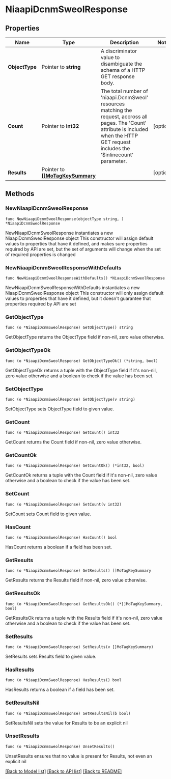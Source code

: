 # NiaapiDcnmSweolResponse

## Properties

Name | Type | Description | Notes
------------ | ------------- | ------------- | -------------
**ObjectType** | Pointer to **string** | A discriminator value to disambiguate the schema of a HTTP GET response body. | 
**Count** | Pointer to **int32** | The total number of &#39;niaapi.DcnmSweol&#39; resources matching the request, accross all pages. The &#39;Count&#39; attribute is included when the HTTP GET request includes the &#39;$inlinecount&#39; parameter. | [optional] 
**Results** | Pointer to [**[]MoTagKeySummary**](MoTagKeySummary.md) |  | [optional] 

## Methods

### NewNiaapiDcnmSweolResponse

`func NewNiaapiDcnmSweolResponse(objectType string, ) *NiaapiDcnmSweolResponse`

NewNiaapiDcnmSweolResponse instantiates a new NiaapiDcnmSweolResponse object
This constructor will assign default values to properties that have it defined,
and makes sure properties required by API are set, but the set of arguments
will change when the set of required properties is changed

### NewNiaapiDcnmSweolResponseWithDefaults

`func NewNiaapiDcnmSweolResponseWithDefaults() *NiaapiDcnmSweolResponse`

NewNiaapiDcnmSweolResponseWithDefaults instantiates a new NiaapiDcnmSweolResponse object
This constructor will only assign default values to properties that have it defined,
but it doesn't guarantee that properties required by API are set

### GetObjectType

`func (o *NiaapiDcnmSweolResponse) GetObjectType() string`

GetObjectType returns the ObjectType field if non-nil, zero value otherwise.

### GetObjectTypeOk

`func (o *NiaapiDcnmSweolResponse) GetObjectTypeOk() (*string, bool)`

GetObjectTypeOk returns a tuple with the ObjectType field if it's non-nil, zero value otherwise
and a boolean to check if the value has been set.

### SetObjectType

`func (o *NiaapiDcnmSweolResponse) SetObjectType(v string)`

SetObjectType sets ObjectType field to given value.


### GetCount

`func (o *NiaapiDcnmSweolResponse) GetCount() int32`

GetCount returns the Count field if non-nil, zero value otherwise.

### GetCountOk

`func (o *NiaapiDcnmSweolResponse) GetCountOk() (*int32, bool)`

GetCountOk returns a tuple with the Count field if it's non-nil, zero value otherwise
and a boolean to check if the value has been set.

### SetCount

`func (o *NiaapiDcnmSweolResponse) SetCount(v int32)`

SetCount sets Count field to given value.

### HasCount

`func (o *NiaapiDcnmSweolResponse) HasCount() bool`

HasCount returns a boolean if a field has been set.

### GetResults

`func (o *NiaapiDcnmSweolResponse) GetResults() []MoTagKeySummary`

GetResults returns the Results field if non-nil, zero value otherwise.

### GetResultsOk

`func (o *NiaapiDcnmSweolResponse) GetResultsOk() (*[]MoTagKeySummary, bool)`

GetResultsOk returns a tuple with the Results field if it's non-nil, zero value otherwise
and a boolean to check if the value has been set.

### SetResults

`func (o *NiaapiDcnmSweolResponse) SetResults(v []MoTagKeySummary)`

SetResults sets Results field to given value.

### HasResults

`func (o *NiaapiDcnmSweolResponse) HasResults() bool`

HasResults returns a boolean if a field has been set.

### SetResultsNil

`func (o *NiaapiDcnmSweolResponse) SetResultsNil(b bool)`

 SetResultsNil sets the value for Results to be an explicit nil

### UnsetResults
`func (o *NiaapiDcnmSweolResponse) UnsetResults()`

UnsetResults ensures that no value is present for Results, not even an explicit nil

[[Back to Model list]](../README.md#documentation-for-models) [[Back to API list]](../README.md#documentation-for-api-endpoints) [[Back to README]](../README.md)


